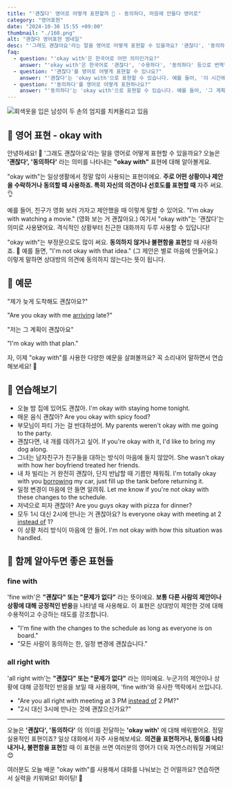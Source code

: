 ```yaml
---
title: "'괜찮다' 영어로 어떻게 표현할까 🙂 - 동의하다, 마음에 안들다 영어로"
category: "영어표현"
date: "2024-10-30 15:55 +09:00"
thumbnail: "./160.png"
alt: "괜찮다 영어표현 썸네일"
desc: "'그래도 괜찮아요'라는 말을 영어로 어떻게 표현할 수 있을까요? '괜찮다', '동의하다'라는 의미를 나타내는 'okay with' 표현에 대해 알아봅시다. 다양한 예문을 통해서 연습하고 본인의 표현으로 만들어 보세요."
faq:
  - question: "'okay with'은 한국어로 어떤 의미인가요?"
    answer: "'okay with'은 한국어로 '괜찮다', '수용하다', '동의하다' 등으로 번역될 수 있습니다. 이는 어떤 상황이나 제안에 대해 긍정적인 반응을 보일 때 사용됩니다."
  - question: "'괜찮다'를 영어로 어떻게 표현할 수 있나요?"
    answer: "'괜찮다'는 'okay with'으로 표현할 수 있습니다. 예를 들어, '이 시간에 만나는 것 괜찮아요?'는 'Are you okay with meeting at this time?'로 말할 수 있습니다."
  - question: "'동의하다'를 영어로 어떻게 표현하나요?"
    answer: "'동의하다'는 'okay with'으로 표현할 수 있습니다. 예를 들어, '그 계획에 동의해요'는 'I'm okay with that plan'으로 표현할 수 있습니다."
---
```


![회색옷을 입은 남성이 두 손의 엄지를 치켜올리고 있음](./160-1.jpg)

## 🌟 영어 표현 - okay with

안녕하세요! 👋 '그래도 괜찮아요'라는 말을 영어로 어떻게 표현할 수 있을까요? 오늘은 **'괜찮다', '동의하다'** 라는 의미를 나타내는 **"okay with"** 표현에 대해 알아볼게요.

"okay with"는 일상생활에서 정말 많이 사용되는 표현이에요. **주로 어떤 상황이나 제안을 수락하거나 동의할 때 사용하죠. 특히 자신의 의견이나 선호도를 표현할 때** 자주 써요. 👌

예를 들어, 친구가 영화 보러 가자고 제안했을 때 이렇게 말할 수 있어요. "I'm okay with watching a movie." (영화 보는 거 괜찮아요.) 여기서 "okay with"는 '괜찮다'는 의미로 사용됐어요. 격식적인 상황부터 친근한 대화까지 두루 사용할 수 있답니다!

"okay with"는 부정문으로도 많이 써요. **동의하지 않거나 불편함을 표현**할 때 사용하죠. 🤔 예를 들면, "I'm not okay with that idea." (그 제안은 별로 마음에 안들어요.) 이렇게 말하면 상대방의 의견에 동의하지 않는다는 뜻이 됩니다.

## 📖 예문

"제가 늦게 도착해도 괜찮아요?"

"Are you okay with me [arriving](/blog/in-english/403.arrive/) late?"

"저는 그 계획이 괜찮아요"

"I'm okay with that plan."

자, 이제 "okay with"를 사용한 다양한 예문을 살펴볼까요? 꼭 소리내어 말하면서 연습해보세요! 🎯

## 💬 연습해보기

<ul data-interactive-list>
  <li data-interactive-item>
    <span data-toggler>오늘 밤 집에 있어도 괜찮아.</span>
    <span data-answer>I'm okay with staying home tonight.</span>
  </li>
  <li data-interactive-item>
    <span data-toggler>매운 음식 괜찮아?</span>
    <span data-answer>Are you okay with spicy food?</span>
  </li>
  <li data-interactive-item>
    <span data-toggler>부모님이 파티 가는 걸 반대하셨어.</span>
    <span data-answer>My parents weren't okay with me going to the party.</span>
  </li>
  <li data-interactive-item>
    <span data-toggler>괜찮다면, 내 개를 데려가고 싶어.</span>
    <span data-answer>If you're okay with it, I'd like to bring my dog along.</span>
  </li>
  <li data-interactive-item>
    <span data-toggler>그녀는 남자친구가 친구들을 대하는 방식이 마음에 들지 않았어.</span>
    <span data-answer>She wasn't okay with how her boyfriend treated her friends.</span>
  </li>
  <li data-interactive-item>
    <span data-toggler>내 차 빌리는 거 완전히 괜찮아, 단지 반납할 때 기름만 채워줘.</span>
    <span data-answer>I'm totally okay with you <a href="/blog/in-english/466.borrow/">borrowing</a> my car, just fill up the tank before returning it.</span>
  </li>
  <li data-interactive-item>
    <span data-toggler>일정 변경이 마음에 안 들면 알려줘.</span>
    <span data-answer>Let me know if you're not okay with these changes to the schedule.</span>
  </li>
  <li data-interactive-item>
    <span data-toggler>저녁으로 피자 괜찮아?</span>
    <span data-answer>Are you guys okay with pizza for dinner?</span>
  </li>
  <li data-interactive-item>
    <span data-toggler>모두 1시 대신 2시에 만나는 거 괜찮아요?</span>
    <span data-answer>Is everyone okay with meeting at 2 <a href="/blog/in-english/169.instead-of/">instead of</a> 1?</span>
  </li>
  <li data-interactive-item>
    <span data-toggler>이 상황 처리 방식이 마음에 안 들어.</span>
    <span data-answer>I'm not okay with how this situation was handled.</span>
  </li>
</ul>

## 🤝 함께 알아두면 좋은 표현들

### fine with

'fine with'은 **"괜찮다" 또는 "문제가 없다"** 라는 뜻이에요. **보통 다른 사람의 제안이나 상황에 대해 긍정적인 반응**을 나타낼 때 사용해요. 이 표현은 상대방이 제안한 것에 대해 수용적이고 수긍하는 태도를 강조합니다.

- "I'm fine with the changes to the schedule as long as everyone is on board."
- "모든 사람이 동의하는 한, 일정 변경에 괜찮습니다."

### all right with

'all right with'는 **"괜찮다" 또는 "문제가 없다"** 라는 의미예요. 누군가의 제안이나 상황에 대해 긍정적인 반응을 보일 때 사용하며, 'fine with'와 유사한 맥락에서 쓰입니다.

- "Are you all right with meeting at 3 PM [instead of](/blog/in-english/169.instead-of/) 2 PM?"
- "2시 대신 3시에 만나는 것에 괜찮으신가요?"

---

오늘은 **'괜찮다', '동의하다'** 의 의미를 전달하는 **'okay with'** 에 대해 배워봤어요. 정말 실용적인 표현이죠? 일상 대화에서 자주 사용해보세요. **의견을 표현하거나, 동의를 나타내거나, 불편함을 표현**할 때 이 표현을 쓰면 여러분의 영어가 더욱 자연스러워질 거예요! 😊

여러분도 오늘 배운 "okay with"를 사용해서 대화를 나눠보는 건 어떨까요? 연습하면서 실력을 키워봐요! 화이팅! 💪
